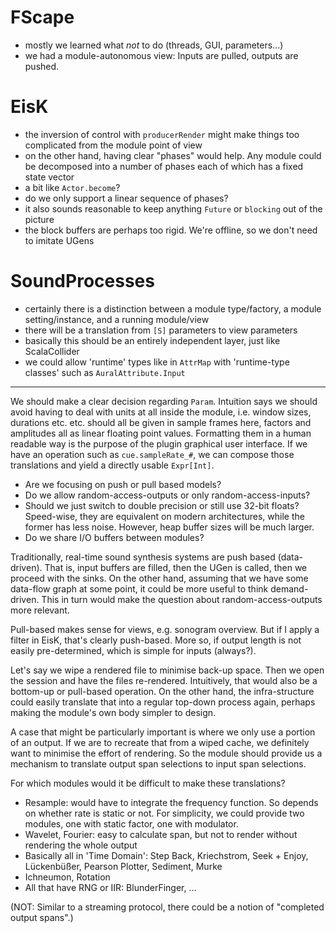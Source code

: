 # FScape

- mostly we learned what _not_ to do (threads, GUI, parameters...)
- we had a module-autonomous view: Inputs are pulled, outputs are pushed.

# EisK

- the inversion of control with `producerRender` might make things too complicated from the module point of view
- on the other hand, having clear "phases" would help. Any module could be decomposed into a number of phases each
  of which has a fixed state vector
- a bit like `Actor.become`?
- do we only support a linear sequence of phases?
- it also sounds reasonable to keep anything `Future` or `blocking` out of the picture
- the block buffers are perhaps too rigid. We're offline, so we don't need to imitate UGens

# SoundProcesses

- certainly there is a distinction between a module type/factory, a module setting/instance, and a running module/view
- there will be a translation from `[S]` parameters to view parameters
- basically this should be an entirely independent layer, just like ScalaCollider
- we could allow 'runtime' types like in `AttrMap` with 'runtime-type classes' such as `AuralAttribute.Input`

--------------------

We should make a clear decision regarding `Param`. Intuition says we should avoid having to deal with units
at all inside the module, i.e. window sizes, durations etc. etc. should all be given in sample frames here,
factors and amplitudes all as linear floating point values. Formatting them in a human readable way is the
purpose of the plugin graphical user interface. If we have an operation such as `cue.sampleRate_#`, we
can compose those translations and yield a directly usable `Expr[Int]`.

- Are we focusing on push or pull based models? 
- Do we allow random-access-outputs or only random-access-inputs?
- Should we just switch to double precision or still use 32-bit floats? Speed-wise, they are equivalent on
  modern architectures, while the former has less noise. However, heap buffer sizes will be much larger.
- Do we share I/O buffers between modules?

Traditionally, real-time sound synthesis systems are push based (data-driven). That is, input buffers are
filled, then the UGen is called, then we proceed with the sinks. On the other hand, assuming that we have some 
data-flow graph at some point, it could be more useful to think demand-driven.
This in turn would make the question about random-access-outputs more relevant.

Pull-based makes sense for views, e.g. sonogram overview. But if I apply a filter in EisK, that's clearly
push-based. More so, if output length is not easily pre-determined, which is simple for inputs (always?).

Let's say we wipe a rendered file to minimise back-up space. Then we open the session and have the files
re-rendered. Intuitively, that would also be a bottom-up or pull-based operation. On the other hand, the
infra-structure could easily translate that into a regular top-down process again, perhaps making the
module's own body simpler to design.

A case that might be particularly important is where we only use a portion of an output. If we are to
recreate that from a wiped cache, we definitely want to minimise the effort of rendering. So the module
should provide us a mechanism to translate output span selections to input span selections.

For which modules would it be difficult to make these translations?

- Resample: would have to integrate the frequency function. So depends on whether rate is static or not.
  For simplicity, we could provide two modules, one with static factor, one with modulator.
- Wavelet, Fourier: easy to calculate span, but not to render without rendering the whole output
- Basically all in 'Time Domain': Step Back, Kriechstrom, Seek + Enjoy, Lückenbüßer, Pearson Plotter, Sediment, Murke
- Ichneumon, Rotation
- All that have RNG or IIR: BlunderFinger, ...

(NOT: Similar to a streaming protocol, there could be a notion of "completed output spans".)



